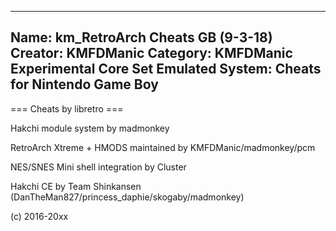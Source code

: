 -----------------------
Name: km_RetroArch Cheats GB (9-3-18)
Creator: KMFDManic
Category: KMFDManic Experimental Core Set
Emulated System: Cheats for Nintendo Game Boy
-----------------------
=== Cheats by libretro ===

Hakchi module system by madmonkey

RetroArch Xtreme + HMODS maintained by KMFDManic/madmonkey/pcm

NES/SNES Mini shell integration by Cluster

Hakchi CE by Team Shinkansen (DanTheMan827/princess_daphie/skogaby/madmonkey)

(c) 2016-20xx
